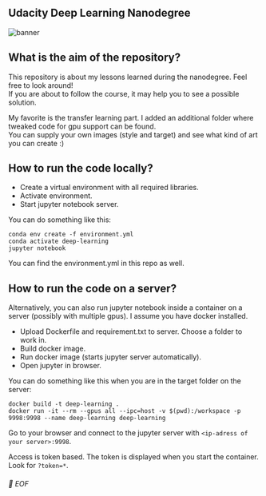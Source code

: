 ## Udacity Deep Learning Nanodegree 
<!---
![banner](deep_learning_banner.gif)
-->
![banner](https://github.com/MUCSEB/deep-learning/blob/main/deep_learning_banner.gif)
## What is the aim of the repository?

This repository is about my lessons learned during the nanodegree. Feel free to look around! \
If you are about to follow the course, it may help you to see a possible solution.

My favorite is the transfer learning part. I added an additional folder where tweaked code for gpu support can be found. \
You can supply your own images (style and target) and see what kind of art you can create :)

## How to run the code locally?
- Create a virtual environment with all required libraries.
- Activate environment.
- Start jupyter notebook server.

You can do something like this:

```
conda env create -f environment.yml
conda activate deep-learning
jupyter notebook
```
You can find the environment.yml in this repo as well.

## How to run the code on a server?
Alternatively, you can also run jupyter notebook inside a container on a server (possibly with multiple gpus).
I assume you have docker installed.

- Upload Dockerfile and requirement.txt to server. Choose a folder to work in.
- Build docker image.
- Run docker image (starts jupyter server automatically).
- Open jupyter in browser.

You can do something like this when you are in the target folder on the server:

```
docker build -t deep-learning .
docker run -it --rm --gpus all --ipc=host -v $(pwd):/workspace -p 9998:9998 --name deep-learning deep-learning
```

Go to your browser and connect to the jupyter server with `<ip-adress of your server>:9998`.

Access is token based. The token is displayed when you start the container. Look for `?token=*`.

###### 💾 EOF